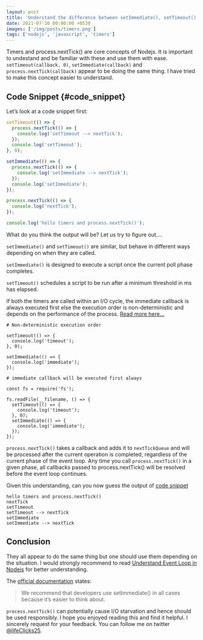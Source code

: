 ```yaml
---
layout: post
title: 'Understand the difference between setImmediate(), setTimeout() and process.nextTick()'
date: 2021-07-30 00:00:00 +0530
images: ['/img/posts/timers.png']
tags: ['nodejs', 'javascript', 'timers']
---
```


Timers and process.nextTick() are core concepts of Nodejs. It is important to undestand and be familiar with these and use them with ease. `setTimeout(callback, 0)`, `setImmediate(callback)` and `process.nextTick(callback)` appear to be doing the same thing. I have tried to make this concept easier to understand.

## Code Snippet {#code_snippet}

Let’s look at a code snippet first:

```javascript
setTimeout(() => { 
  process.nextTick(() => {
    console.log('setTimeout --> nextTick');
  });
  console.log('setTimeout');
}, 0);

setImmediate(() => {
  process.nextTick(() => {
    console.log('setImmediate --> nextTick');
  });
  console.log('setImmediate');
});

process.nextTick(() => {
  console.log('nextTick');
});

console.log('hello timers and process.nextTick()');
```

What do you think the output will be?
Let us try to figure out....

`setImmediate()` and `setTimeout()` are similar, but behave in different ways depending on when they are called.

`setImmediate()` is designed to execute a script once the current poll phase completes.

`setTimeout()` schedules a script to be run after a minimum threshold in ms has elapsed.

If both the timers are called within an I/O cycle, the immediate callback is always executed first else the execution order is non-deterministic and depends on the performance of the process. [Read more here...](https://nodejs.org/en/docs/guides/event-loop-timers-and-nexttick/#setimmediate-vs-settimeout)

```
# Non-deterministic execution order

setTimeout(() => {
  console.log('timeout');
}, 0);

setImmediate(() => {
  console.log('immediate');
});
```

```
# immediate callback will be executed first always

const fs = require('fs');

fs.readFile(__filename, () => {
  setTimeout(() => {
    console.log('timeout');
  }, 0);
  setImmediate(() => {
    console.log('immediate');
  });
});
```
`process.nextTick()` takes a callback and adds it to `nextTickQueue` and will be processed after the current operation is completed, regardless of the current phase of the event loop. Any time you call `process.nextTick()` in a given phase, all callbacks passed to process.nextTick() will be resolved before the event loop continues.

Given this understanding, can you now guess the output
of [code snippet](#code_snippet)

```
hello timers and process.nextTick()
nextTick
setTimeout
setTimeout --> nextTick
setImmediate
setImmediate --> nextTick
```


## Conclusion
They all appear to do the same thing but one should use them depending on the situation. I would strongly recommend to read [Understand Event Loop in Nodejs](https://techinsights.manisuec.com/post/2021-08-11-understand-event-loop-in-nodejs/) for better understanding.

The [official documentation](https://nodejs.org/en/docs/guides/event-loop-timers-and-nexttick/#check) states:

> We recommend that developers use setImmediate() in all cases because it’s easier to think about.

`process.nextTick()` can potentially cause I/O starvation and hence should be used responsibly.
I hope you enjoyed reading this and find it helpful. I sincerely request for your feedback. You can follow me on twitter [@lifeClicks25](https://twitter.com/lifeClicks25).

